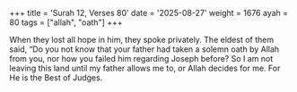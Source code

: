 +++
title = 'Surah 12, Verses 80'
date = '2025-08-27'
weight = 1676
ayah = 80
tags = ["allah", "oath"]
+++

When they lost all hope in him, they spoke privately. The eldest of them said, “Do you not know that your father had taken a solemn oath by Allah from you, nor how you failed him regarding Joseph before? So I am not leaving this land until my father allows me to, or Allah decides for me. For He is the Best of Judges.
